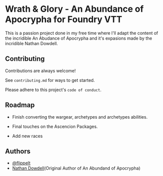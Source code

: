 # Wrath & Glory - An Abundance of Apocrypha for Foundry VTT
This is a passion project done in my free time where I'll adapt the content of the incridible An Abudance of Apocrypha and it's expasions made by the incridible Nathan Dowdell.

## Contributing

Contributions are always welcome!

See `contributing.md` for ways to get started.

Please adhere to this project's `code of conduct`.

## Roadmap

- Finish converting the wargear, archetypes and archetypes abilities.

- Final touches on the Ascencion Packages.
- Add new races
## Authors

- [@flippelt](https://www.github.com/flippelt)
- [Nathan Dowdell](https://twitter.com/n01h3r3)(Original Author of An Abundand of Apocrypha)
